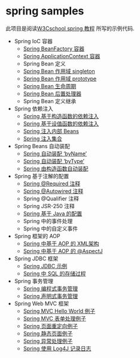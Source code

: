 
# spring samples

此项目是阅读[W3Cschool spring 教程](https://www.w3cschool.cn/wkspring/) 所写的示例代码.

+ Spring IoC 容器
    * [Spring BeanFactory 容器](./samples/src/main/java/com/samples/BeanFactorySample)
    * [Spring ApplicationContext 容器](./samples/src/main/java/com/samples/ApplicationContextSample.java)
    * Spring Bean 定义
    * [Spring Bean 作用域 singleton](./samples/src/main/java/com/samples/BeanScopeSingletonSample.java)
    * [Spring Bean 作用域 prototype](./samples/src/main/java/com/samples/BeanScopePrototypeSample.java)
    * [Spring Bean 生命周期](./samples/src/main/java/com/samples/BeanLifeCycleSample.java)
    * [Spring Bean 后置处理器](./samples/src/main/java/com/samples/BeanPostProcessorSample.java)
    * Spring Bean 定义继承
+ Spring 依赖注入
    * [Spring 基于构造函数的依赖注入](./samples/src/main/java/com/samples/DIConstructorBase/)
    * [Spring 基于设值函数的依赖注入](./samples/src/main/java/com/samples/DISetterBase/)
    * [Spring 注入内部 Beans](./samples/src/main/java/com/samples/DIInnerBeans/)
    * [Spring 注入集合](./samples/src/main/java/com/samples/DICollection/)
+ Spring Beans 自动装配
    * [Spring 自动装配 ‘byName’](./samples/src/main/java/com/samples/BeansAutowire/)
    * [Spring 自动装配 ‘byType’](./samples/src/main/java/com/samples/BeansAutowire/)
    * [Spring 由构造函数自动装配](./samples/src/main/java/com/samples/BeansAutowire/)
+ Spring 基于注解的配置
    * [Spring @Required 注释](./samples/src/main/java/com/samples/AnnotationBasedConfiguration/)
    * [Spring @Autowired 注释](./samples/src/main/java/com/samples/AnnotationBasedConfiguration/)
    * Spring @Qualifier 注释
    * Spring JSR-250 注释
    * [Spring 基于 Java 的配置](./samples/src/main/java/com/samples/JavaBasedConfiguration/)
    * Spring 中的事件处理
    * Spring 中的自定义事件
+ Spring 框架的 AOP
    * [Spring 中基于 AOP 的 XML架构](./samples/src/main/java/com/samples/)
    * [Spring 中基于 AOP 的 @AspectJ](./samples/src/main/java/com/samples/)
+ Spring JDBC 框架
    * [Spring JDBC 示例](./samples/src/main/java/com/samples/)
    * [Spring 中 SQL 的存储过程](./samples/src/main/java/com/samples/)
+ Spring 事务管理
    * [Spring 编程式事务管理](./samples/src/main/java/com/samples/)
    * [Spring 声明式事务管理](./samples/src/main/java/com/samples/)
+ Spring Web MVC 框架
    * [Spring MVC Hello World 例子](./samples/src/main/java/com/samples/)
    * [Spring MVC 表单处理例子](./samples/src/main/java/com/samples/)
    * [Spring 页面重定向例子](./samples/src/main/java/com/samples/)
    * [Spring 静态页面例子](./samples/src/main/java/com/samples/)
    * [Spring 异常处理例子](./samples/src/main/java/com/samples/)
    * [Spring 使用 Log4J 记录日志](./samples/src/main/java/com/samples/)

